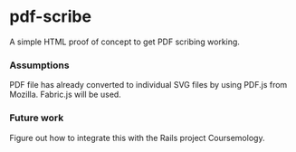 pdf-scribe
==========

A simple HTML proof of concept to get PDF scribing working.

### Assumptions

PDF file has already converted to individual SVG files by using PDF.js from Mozilla.
Fabric.js will be used.

### Future work

Figure out how to integrate this with the Rails project Coursemology.

